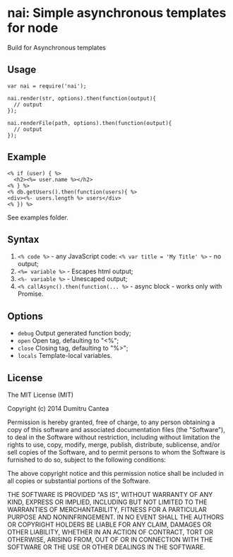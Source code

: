 
# nai: Simple asynchronous templates for node

Build for Asynchronous templates

## Usage

```
var nai = require('nai');

nai.render(str, options).then(function(output){
  // output
});

nai.renderFile(path, options).then(function(output){
  // output
});
```

## Example

```
<% if (user) { %>
  <h2><%= user.name %></h2>
<% } %>
<% db.getUsers().then(function(users){ %>
<div><%- users.length %> users</div>
<% }) %>
```
See examples folder.

## Syntax

1. `<% code %>` - any JavaScript code: `<% var title = 'My Title' %>` - no output;
2. `<%= variable %>` - Escapes html output;
3. `<%- variable %>` - Unescaped output;
3. `<% callAsync().then(function(... %>` - async block - works only with Promise.

## Options

- `debug` Output generated function body;
- `open` Open tag, defaulting to "<%";
- `close` Closing tag, defaulting to "%>";
- `locals` Template-local variables.


## License

The MIT License (MIT)

Copyright (c) 2014 Dumitru Cantea

Permission is hereby granted, free of charge, to any person obtaining a copy of this software and associated documentation files (the "Software"), to deal in the Software without restriction, including without limitation the rights to use, copy, modify, merge, publish, distribute, sublicense, and/or sell copies of the Software, and to permit persons to whom the Software is furnished to do so, subject to the following conditions:

The above copyright notice and this permission notice shall be included in all copies or substantial portions of the Software.

THE SOFTWARE IS PROVIDED "AS IS", WITHOUT WARRANTY OF ANY KIND, EXPRESS OR IMPLIED, INCLUDING BUT NOT LIMITED TO THE WARRANTIES OF MERCHANTABILITY, FITNESS FOR A PARTICULAR PURPOSE AND NONINFRINGEMENT. IN NO EVENT SHALL THE AUTHORS OR COPYRIGHT HOLDERS BE LIABLE FOR ANY CLAIM, DAMAGES OR OTHER LIABILITY, WHETHER IN AN ACTION OF CONTRACT, TORT OR OTHERWISE, ARISING FROM, OUT OF OR IN CONNECTION WITH THE SOFTWARE OR THE USE OR OTHER DEALINGS IN THE SOFTWARE.